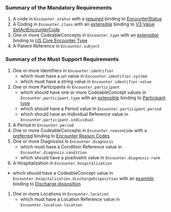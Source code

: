 ### Summary of the Mandatory Requirements
1.  A  code  in `Encounter.status`
with a [required](http://hl7.org/fhir/R4/terminologies.html#required)
 binding to [EncounterStatus](http://hl7.org/fhir/ValueSet/encounter-status|4.0.0)
1.  A  Coding  in `Encounter.class`
with an [extensible](http://hl7.org/fhir/R4/terminologies.html#extensible)
 binding to [V3 Value SetActEncounterCode](http://terminology.hl7.org/ValueSet/v3-ActEncounterCode)
1. One or more CodeableConcepts  in `Encounter.type`
with an [extensible](http://hl7.org/fhir/R4/terminologies.html#extensible)
 binding to [US Core Encounter Type](http://hl7.org/fhir/us/core/ValueSet/us-core-encounter-type)
1.  A Patient Reference  in `Encounter.subject`

### Summary of the Must Support Requirements
1. One or more Identifiers  in `Encounter.identifier`
   - which must have a  uri value  in `Encounter.identifier.system`
   - which must have a  string value  in `Encounter.identifier.value`
1. One or more Participants  in `Encounter.participant`
   - which should have one or more CodeableConcept values  in `Encounter.participant.type`
with an [extensible](http://hl7.org/fhir/R4/terminologies.html#extensible)
 binding to [Participant type](http://hl7.org/fhir/ValueSet/encounter-participant-type)
   - which should have a  Period value  in `Encounter.participant.period`
   - which should have an Individual Reference value  in `Encounter.participant.individual`
1.  A  Period  in `Encounter.period`
1. One or more CodeableConcepts  in `Encounter.reasonCode`
with a [preferred](http://hl7.org/fhir/R4/terminologies.html#preferred)
 binding to [Encounter Reason Codes](http://hl7.org/fhir/ValueSet/encounter-reason)
1. One or more Diagnosiss  in `Encounter.diagnosis`
   - which must have a Condition Reference value  in `Encounter.diagnosis.condition`
   - which should have a  positiveInt value  in `Encounter.diagnosis.rank`
1.  A  Hospitalization  in `Encounter.hospitalization`
   - which should have a  CodeableConcept value  in `Encounter.hospitalization.dischargeDisposition`
with an [example](http://hl7.org/fhir/R4/terminologies.html#example)
 binding to [Discharge disposition](http://hl7.org/fhir/ValueSet/encounter-discharge-disposition)
1. One or more Locations  in `Encounter.location`
   - which must have a Location Reference value  in `Encounter.location.location`